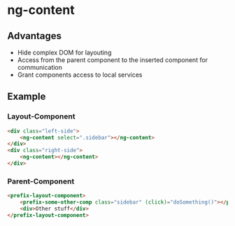 # ng-content
## Advantages
- Hide complex DOM for layouting
- Access from the parent component to the inserted component for communication
- Grant components access to local services

## Example
### Layout-Component
```html
<div class="left-side">
    <ng-content select=".sidebar"></ng-content>
</div>
<div class="right-side">
    <ng-content></ng-content>
</div>
```
### Parent-Component
```html
<prefix-layout-component>
    <prefix-some-other-comp class="sidebar" (click)="doSomething()"></prefix-some-other-comp>
    <div>Other stuff</div>
</prefix-layout-component>

```
